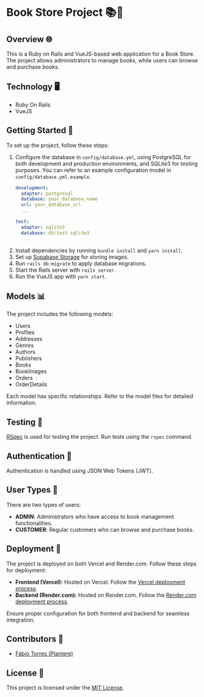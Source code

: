 # Book Store Project 📚🛒

## Overview 🌐

This is a Ruby on Rails and VueJS-based web application for a Book Store. The project allows administrators to manage books, while users can browse and purchase books.

## Technology 🖥️
- Ruby On Rails
- VueJS

## Getting Started 🚀

To set up the project, follow these steps:

1. Configure the database in `config/database.yml`, using PostgreSQL for both development and production environments, and SQLite3 for testing purposes. You can refer to an example configuration model in `config/database.yml.example`.
    ```yaml
    development:
      adapter: postgresql
      database: your_database_name
      url: your_database_url
      ...
    
    test:
      adapter: sqlite3
      database: db/test.sqlite3
      ...
    ```
2. Install dependencies by running `bundle install` and `yarn install`.
3. Set up [Supabase Storage](https://supabase.com/docs/guides/storage) for storing images.
4. Run `rails db:migrate` to apply database migrations.
5. Start the Rails server with `rails server`.
6. Run the VueJS app with `yarn start`.

## Models 📊

The project includes the following models:

- Users
- Profiles
- Addresses
- Genres
- Authors
- Publishers
- Books
- BookImages
- Orders
- OrderDetails

Each model has specific relationships. Refer to the model files for detailed information.

## Testing 🧪

[RSpec](https://rspec.info/) is used for testing the project. Run tests using the `rspec` command.

## Authentication 🔐

Authentication is handled using JSON Web Tokens (JWT).

## User Types 👥

There are two types of users:

- **ADMIN**: Administrators who have access to book management functionalities.
- **CUSTOMER**: Regular customers who can browse and purchase books.

## Deployment 🚢

The project is deployed on both Vercel and Render.com. Follow these steps for deployment:

- **Frontend (Vercel):** Hosted on Vercel. Follow the [Vercel deployment process](https://vercel.com/docs/deployment).
- **Backend (Render.com):** Hosted on Render.com. Follow the [Render.com deployment process](https://render.com/docs/deploy-rails).

Ensure proper configuration for both frontend and backend for seamless integration.

## Contributors 🤝

- [Fábio Torres (Plantere)](https://github.com/Plantere/)

## License 📜

This project is licensed under the [MIT License]().